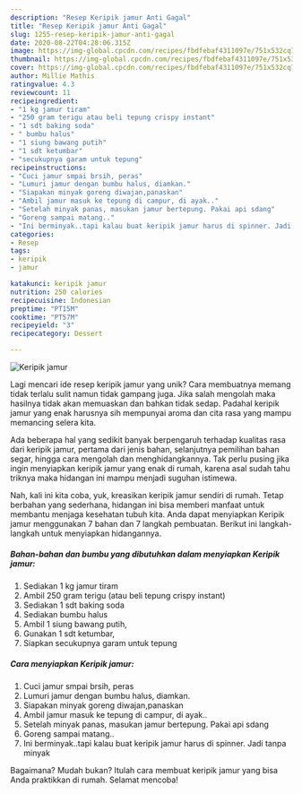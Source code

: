 ```yaml
---
description: "Resep Keripik jamur Anti Gagal"
title: "Resep Keripik jamur Anti Gagal"
slug: 1255-resep-keripik-jamur-anti-gagal
date: 2020-08-22T04:28:06.315Z
image: https://img-global.cpcdn.com/recipes/fbdfebaf4311097e/751x532cq70/keripik-jamur-foto-resep-utama.jpg
thumbnail: https://img-global.cpcdn.com/recipes/fbdfebaf4311097e/751x532cq70/keripik-jamur-foto-resep-utama.jpg
cover: https://img-global.cpcdn.com/recipes/fbdfebaf4311097e/751x532cq70/keripik-jamur-foto-resep-utama.jpg
author: Millie Mathis
ratingvalue: 4.3
reviewcount: 11
recipeingredient:
- "1 kg jamur tiram"
- "250 gram terigu atau beli tepung crispy instant"
- "1 sdt baking soda"
- " bumbu halus"
- "1 siung bawang putih"
- "1 sdt ketumbar"
- "secukupnya garam untuk tepung"
recipeinstructions:
- "Cuci jamur smpai brsih, peras"
- "Lumuri jamur dengan bumbu halus, diamkan."
- "Siapakan minyak goreng diwajan,panaskan"
- "Ambil jamur masuk ke tepung di campur, di ayak.."
- "Setelah minyak panas, masukan jamur bertepung. Pakai api sdang"
- "Goreng sampai matang.."
- "Ini berminyak..tapi kalau buat keripik jamur harus di spinner. Jadi tanpa minyak"
categories:
- Resep
tags:
- keripik
- jamur

katakunci: keripik jamur 
nutrition: 250 calories
recipecuisine: Indonesian
preptime: "PT15M"
cooktime: "PT57M"
recipeyield: "3"
recipecategory: Dessert

---
```



![Keripik jamur](https://img-global.cpcdn.com/recipes/fbdfebaf4311097e/751x532cq70/keripik-jamur-foto-resep-utama.jpg)

Lagi mencari ide resep keripik jamur yang unik? Cara membuatnya memang tidak terlalu sulit namun tidak gampang juga. Jika salah mengolah maka hasilnya tidak akan memuaskan dan bahkan tidak sedap. Padahal keripik jamur yang enak harusnya sih mempunyai aroma dan cita rasa yang mampu memancing selera kita.

Ada beberapa hal yang sedikit banyak berpengaruh terhadap kualitas rasa dari keripik jamur, pertama dari jenis bahan, selanjutnya pemilihan bahan segar, hingga cara mengolah dan menghidangkannya. Tak perlu pusing jika ingin menyiapkan keripik jamur yang enak di rumah, karena asal sudah tahu triknya maka hidangan ini mampu menjadi suguhan istimewa.




Nah, kali ini kita coba, yuk, kreasikan keripik jamur sendiri di rumah. Tetap berbahan yang sederhana, hidangan ini bisa memberi manfaat untuk membantu menjaga kesehatan tubuh kita. Anda dapat menyiapkan Keripik jamur menggunakan 7 bahan dan 7 langkah pembuatan. Berikut ini langkah-langkah untuk menyiapkan hidangannya.

<!--inarticleads1-->

##### Bahan-bahan dan bumbu yang dibutuhkan dalam menyiapkan Keripik jamur:

1. Sediakan 1 kg jamur tiram
1. Ambil 250 gram terigu (atau beli tepung crispy instant)
1. Sediakan 1 sdt baking soda
1. Sediakan  bumbu halus
1. Ambil 1 siung bawang putih,
1. Gunakan 1 sdt ketumbar,
1. Siapkan secukupnya garam untuk tepung




<!--inarticleads2-->

##### Cara menyiapkan Keripik jamur:

1. Cuci jamur smpai brsih, peras
1. Lumuri jamur dengan bumbu halus, diamkan.
1. Siapakan minyak goreng diwajan,panaskan
1. Ambil jamur masuk ke tepung di campur, di ayak..
1. Setelah minyak panas, masukan jamur bertepung. Pakai api sdang
1. Goreng sampai matang..
1. Ini berminyak..tapi kalau buat keripik jamur harus di spinner. Jadi tanpa minyak




Bagaimana? Mudah bukan? Itulah cara membuat keripik jamur yang bisa Anda praktikkan di rumah. Selamat mencoba!
